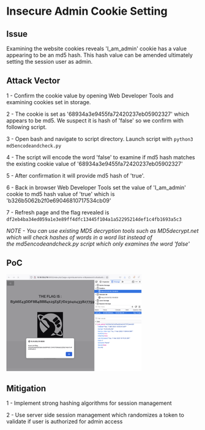 # Insecure Admin Cookie Setting

## Issue

Examining the website cookies reveals 'I_am_admin' cookie has a value appearing to be an md5 hash. 
This hash value can be amended ultimately setting the session user as admin.


## Attack Vector

1 - Confirm the cookie value by opening Web Developer Tools and examining cookies set in storage.

2 - The cookie is set as '68934a3e9455fa72420237eb05902327' which appears to be md5. We suspect it is hash of 'false' so we confirm with following script.

3 - Open bash and navigate to script directory. Launch script with `python3 md5encodeandcheck.py`

4 - The script will encode the word 'false' to examine if md5 hash matches the existing cookie value of '68934a3e9455fa72420237eb05902327'

5 - After confirmation it will provide md5 hash of 'true'. 

6 - Back in browser Web Developer Tools set the value of 'I_am_admin' cookie to md5 hash value of 'true' which is 'b326b5062b2f0e69046810717534cb09'

7 - Refresh page and the flag revealed is `df2eb4ba34ed059a1e3e89ff4dfc13445f104a1a52295214def1c4fb1693a5c3`

*NOTE - You can use existing MD5 decryption tools such as MD5decrypt.net which will check hashes of words in a word list instead of \
the md5encodeandcheck.py script which only examines the word 'false'*


## PoC

<img src="05_Screenshot.png" width="70%" height="70%" />


## Mitigation

1 - Implement  strong hashing algorithms for session management

2 - Use server side session management which randomizes a token to validate if user is authorized for admin access




